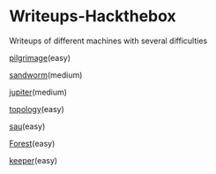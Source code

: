 # Writeups-Hackthebox
Writeups of different machines with several difficulties

[pilgrimage](https://github.com/AleHelp/Writeups-Hackthebox/blob/main/pilgrimage.md)(easy)

[sandworm](https://github.com/AleHelp/Writeups-Hackthebox/blob/main/sandworm.md)(medium)

[jupiter](https://github.com/AleHelp/Writeups-Hackthebox/blob/main/jupiter.md)(medium)

[topology](https://github.com/AleHelp/Writeups-Hackthebox/blob/main/topology.md)(easy)

[sau](https://github.com/AleHelp/Writeups-Hackthebox/blob/main/sau.md)(easy)

[Forest](https://github.com/AleHelp/Writeups-Hackthebox/blob/main/Forest.md)(easy)

[keeper](https://github.com/AleHelp/Writeups-Hackthebox/blob/main/keeper.md)(easy)
